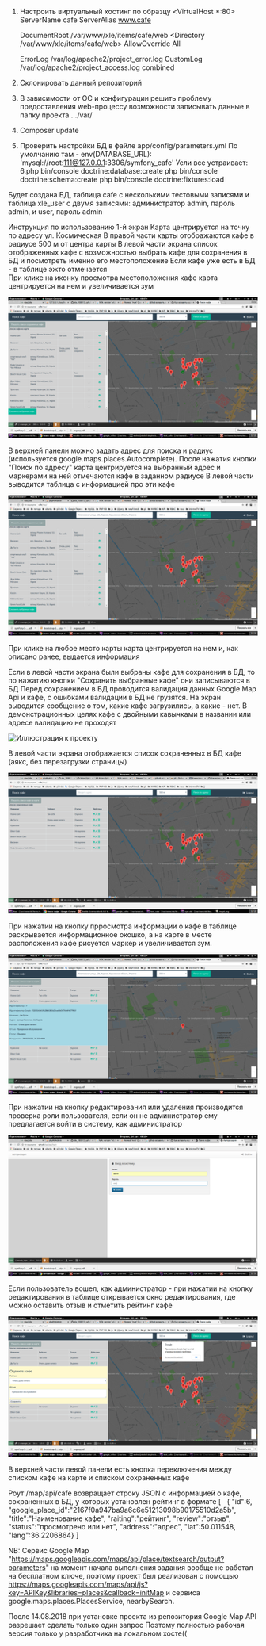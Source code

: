 1. Настроить виртуальный хостинг по образцу
<VirtualHost *:80>
    ServerName cafe
    ServerAlias www.cafe

    DocumentRoot /var/www/xle/items/cafe/web
    <Directory /var/www/xle/items/cafe/web>
        AllowOverride All        
    </Directory>

    ErrorLog /var/log/apache2/project_error.log
    CustomLog /var/log/apache2/project_access.log combined
</VirtualHost>

2. Склонировать данный репозиторий

3. В зависимости от ОС и конфигурации решить проблему предоставления web-процессу возможности записывать данные в папку проекта .../var/
4. Composer update
5. Проверить настройки БД в файле app/config/parameters.yml
По умолчанию там - env(DATABASE_URL): 'mysql://root:111@127.0.0.1:3306/symfony_cafe'
Усли все устраивает:
6.php bin/console doctrine:database:create
  php bin/console doctrine:schema:create
  php bin/console doctrine:fixtures:load
  
  Будет создана БД, таблица cafe с несколькими тестовыми записями и таблица xle_user с двумя записями: администратор
  admin, пароль admin, и user, пароль admin
  
Инструкция по использованию
1-й экран
Карта центрируется на точку по адресу ул. Космическая
В правой части карты отображаются кафе в радиусе 500 м от центра карты
В левой части экрана список отображенных кафе с возможностью выбрать кафе для сохранения в БД и посмотреть именно его местоположение
Если кафе уже есть в БД - в таблице эжто отмечается  
При клике на иконку просмотра местоположения кафе карта центрируется на нем и увеличивается зум
  
  ![Иллюстрация к проекту](map1.png)
  
В верхней панели можно задать адрес для поиска и радиус (используется google.maps.places.Autocomplete). После
нажатия кнопки "Поиск по адресу" карта центрируется на выбранный адрес и маркерами на ней отмечаются кафе в заданном радиусе
В левой части выводится таблица с информацией про эти кафе

   ![Иллюстрация к проекту](map2.png)

При клике на любое место карты карта центрируется на нем и, как описано ранее, выдается информация

Если в левой части экрана были выбраны кафе для сохранения в БД, то по нажатию кнопки "Сохранить выбранные кафе" они записываются в БД
Перед сохранением в БД проводится валидация данных Google Map Api и кафе, с ошибками валидации в БД не грузятся.
На экран выводится сообщение о том, какие кафе загрузились, а какие - нет.
В демонстрационных целях кафе с двойными кавычками в названии или адресе валидацию не проходят

   ![Иллюстрация к проекту](map21)
   
В левой части экрана отображается список сохраненных в БД кафе (аякс, без перезагрузки страницы)

   ![Иллюстрация к проекту](map22.png)

При нажатии на кнопку прросмотра информации о кафе в таблице раскрывается информационное окошко,
а на карте в месте расположения кафе рисуется маркер и увеличивается зум.

   ![Иллюстрация к проекту](map4.png)
   
При нажатии на кнопку редактирования или удаления производится проверка роли пользователя, если он не администратор
ему предлагается войти в систему, как администратор

   ![Иллюстрация к проекту](mapPswd.png)
   
Если пользователь вошел, как администратор - при нажатии на кнопку редактирования в таблице открывается 
окно редактирования, где можно оставить отзыв и отметить рейтинг кафе

   ![Иллюстрация к проекту](map5.png)

В верхней части левой панели есть кнопка переключения между списком кафе на карте и списком сохраненных кафе

Роут /map/api/cafe возвращает строку JSON с информацией о кафе, сохраненных в БД, у которых установлен рейтинг
в формате 
[
  {
   "id":6,
   "google_place_id":"2167f0a947ba9a6c6e51213098b90175510d2a5b",
   "title":"Наименование кафе",
   "raiting":"рейтинг",
   "review":"отзыв",
   "status":"просмотрено или нет",
   "address":"адрес",
   "lat":50.011548,
   "lang":36.2206864}
]

NB:
Сервис Google Map "https://maps.googleapis.com/maps/api/place/textsearch/output?parameters"
на момент начала выполнения задания вообще не работал на бесплатном ключе, поэтому проект был реализован
с помощью  https://maps.googleapis.com/maps/api/js?key=APIKey&libraries=places&callback=initMap
и сервиса google.maps.places.PlacesService, nearbySearch.

После 14.08.2018 при установке проекта из репозитория Google Map API разрешает сделать только один запрос
Поэтому полностью рабочая версия только у разработчика на локальном хосте((
   

  

